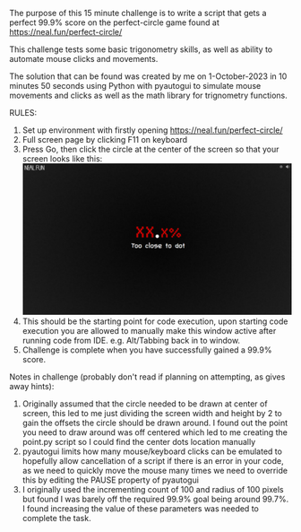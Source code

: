The purpose of this 15 minute challenge is to write a script that gets a perfect 99.9% score on the perfect-circle game found at https://neal.fun/perfect-circle/

This challenge tests some basic trigonometry skills, as well as ability to automate mouse clicks and movements.

The solution that can be found was created by me on 1-October-2023 in 10 minutes 50 seconds using Python with pyautogui to simulate mouse movements and clicks as well as the math library for trignometry functions.

RULES:
1. Set up environment with firstly opening https://neal.fun/perfect-circle/
2. Full screen page by clicking F11 on keyboard
3. Press Go, then click the circle at the center of the screen so that your screen looks like this: ![Starting Image](./start.png)
4. This should be the starting point for code execution, upon starting code execution you are allowed to manually make this window active after running code from IDE. e.g. Alt/Tabbing back in to window.
5. Challenge is complete when you have successfully gained a 99.9% score.

Notes in challenge (probably don't read if planning on attempting, as gives away hints):
1. Originally assumed that the circle needed to be drawn at center of screen, this led to me just dividing the screen width and height by 2 to gain the offsets the circle should be drawn around. I found out the point you need to draw around was off centered which led to me creating the point.py script so I could find the center dots location manually
2. pyautogui limits how many mouse/keyboard clicks can be emulated to hopefully allow cancellation of a script if there is an error in your code, as we need to quickly move the mouse many times we need to override this by editing the PAUSE property of pyautogui
3. I originally used the incrementing count of 100 and radius of 100 pixels but found I was barely off the required 99.9% goal being around 99.7%. I found increasing the value of these parameters was needed to complete the task.